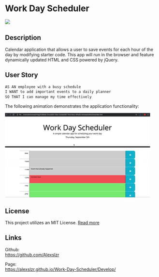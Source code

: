 # Work Day Scheduler

<img src="https://img.shields.io/badge/License-MIT-blue"></img>

## Description

Calendar application that allows a user to save events for each hour of the day by modifying starter code. This app will run in the browser and feature dynamically updated HTML and CSS powered by jQuery.


## User Story

```md
AS AN employee with a busy schedule
I WANT to add important events to a daily planner
SO THAT I can manage my time effectively
```


The following animation demonstrates the application functionality:

<!-- @TODO: create ticket to review/update image) -->
![A user clicks on slots on the color-coded calendar and edits the events.](./Develop/Assets/gif/05-third-party-apis-homework-demo.gif)

## License

This project utilizes an MIT License. [Read more](https://choosealicense.com/licenses/mit/)


## Links

Github: <br>
https://github.com/Alexslzr
 
Page: <br>
https://alexslzr.github.io/Work-Day-Scheduler/Develop/




